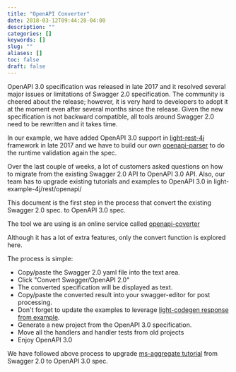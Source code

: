 ```yaml
---
title: "OpenAPI Converter"
date: 2018-03-12T09:44:28-04:00
description: ""
categories: []
keywords: []
slug: ""
aliases: []
toc: false
draft: false
---
```


OpenAPI 3.0 specification was released in late 2017 and it resolved several major issues or limitations of
Swagger 2.0 specification. The community is cheered about the release; however, it is very hard to developers
to adopt it at the moment even after several months since the release. Given the new specification is not
backward compatible, all tools around Swagger 2.0 need to be rewritten and it takes time. 

In our example, we have added OpenAPI 3.0 support in [light-rest-4j][] framework in late 2017 and we have to
build our own [openapi-parser][] to do the runtime validation again the spec. 

Over the last couple of weeks, a lot of customers asked questions on how to migrate from the existing Swagger
2.0 API to OpenAPI 3.0 API. Also, our team has to upgrade existing tutorials and examples to OpenAPI 3.0 in
light-example-4j/rest/openapi/

This document is the first step in the process that convert the existing Swagger 2.0 spec. to OpenAPI 3.0 spec.


The tool we are using is an online service called [openapi-coverter][]

Although it has a lot of extra features, only the convert function is explored here. 

The process is simple: 

* Copy/paste the Swagger 2.0 yaml file into the text area.
* Click "Convert Swagger/OpenAPI 2.0"
* The converted specification will be displayed as text.
* Copy/paste the converted result into your swagger-editor for post processing.
* Don't forget to update the examples to leverage [light-codegen response from example][].
* Generate a new project from the OpenAPI 3.0 specification.
* Move all the handlers and handler tests from old projects
* Enjoy OpenAPI 3.0

We have followed above process to upgrade [ms-aggregate tutorial][] from Swagger 2.0 to OpenAPI 3.0 spec.



[light-rest-4j]: /style/light-rest-4j/
[openapi-parser]: /tool/openapi-parser/
[openapi-coverter]: https://mermade.org.uk/openapi-converter
[light-codegen response from example]: /tutorial/generator/openapi-mock/
[ms-aggregate tutorial]: /tutorial/rest/openapi/ms-aggregate/
